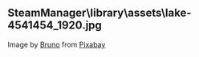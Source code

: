 
SteamManager\library\assets\lake-4541454_1920.jpg
-------------------------------------------------
Image by <a href="https://pixabay.com/users/bru-no-1161770/?utm_source=link-attribution&utm_medium=referral&utm_campaign=image&utm_content=4541454">Bruno</a> from <a href="https://pixabay.com//?utm_source=link-attribution&utm_medium=referral&utm_campaign=image&utm_content=4541454">Pixabay</a>

